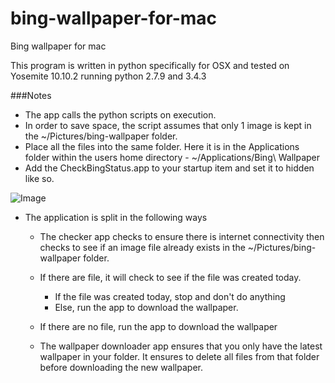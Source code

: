 # bing-wallpaper-for-mac
Bing wallpaper for mac

This program is written in python specifically for OSX and tested on Yosemite 10.10.2 running python 2.7.9 and 3.4.3

###Notes

-  The app calls the python scripts on execution.
-  In order to save space, the script assumes that only 1 image is kept in the ~/Pictures/bing-wallpaper folder.
-  Place all the files into the same folder. Here it is in the Applications folder within the users home directory - ~/Applications/Bing\ Wallpaper
-  Add the CheckBingStatus.app to your startup item and set it to hidden like so.

![Image](http://i.imgur.com/4zDj2AE.png)

- The application is split in the following ways
	- The checker app checks to ensure there is internet connectivity then checks to see if an image file already exists in the ~/Pictures/bing-wallpaper folder.
	- If there are file, it will check to see if the file was created today.
		- If the file was created today, stop and don't do anything
		- Else, run the app to download the wallpaper.
	- If there are no file, run the app to download the wallpaper

	- The wallpaper downloader app ensures that you only have the latest wallpaper in your folder. It ensures to delete all files from that folder before downloading the new wallpaper.


